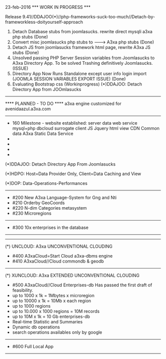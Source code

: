 23-feb-2016 *** WORK IN PROGRESS ***

Release 9.41//DDAJOO(\*)//php-frameworks-suck-too-much//Detach-by-frameworkless-doityourself-approach
1) Detach Database stubs from joomlasucks. rewrite direct mysqli a3xa php stubs (Done)
2) Convert misc joomlasucks php stubs to ---> A3xa php stubs (Done)
3) Detach JS from joomlasucks framework html page, rewrite A3xa JS stubs (Done)
4) Unsolved passing PHP Server Session variables from Joomlasucks to A3xa Directory App.
 To be solved Trashing definitively Joomlasucks. (ISSUE)
5) Directory App Now Runs Standalone except user info login import (JOOMLA SESSION VARIABLES EXPORT ISSUE) (Done)
6) Evaluating Bootstrap css (Workinprogress)
(\*)DDAJOO: Detach Directory App from JOOmlasucks
______________________________________________










**** PLANNED - TO DO ****
a3xa engine customized for avenidaazul.a3xa.com 
______________________________________________

* 160 Milestone - website established: 
   server data web service mysql+php dbcloud surrogate
   client JS Jquery html view
   CDN Common data A3xa Static Data Service
* 
* 
*
*  

(\*)DDAJOO: Detach Directory App From Joomlasucks

(\*)HDPO: Host=Data Provider Only, Client=Data Caching and View

(\*)DOP: Data-Operations-Performances
______________________________________________
* #200 New A3xa Language-System for Gng and Nti
* #210 Orderby GeoCoords 
* #220 N-dim Categories metasystem 
* #230 Microregions 

______________________________________________
* #300 10x enterprises in the database 

______________________________________________
______________________________________________
(\*) UNCLOUD: A3xa UNCONVENTIONAL CLOUDING
* #400 A3xaCloud=Start Cloud a3xa-dbms engine 
* #410 A3xaCloud//Cloud commondb & geodb 

______________________________________________
(\*) XUNCLOUD: A3xa EXTENDED UNCONVENTIONAL CLOUDING 
* #500 A3xaCloud//Cloud Enterprises-db
Has passed the first draft of feasibility.
* up to 1000 x 1k = 1Mbytes x microregion
* up to 10000 x 1k = 10Mb x each region
* up to 1000 regions
* up to 10.000 x 1000 regions = 10M records 
* up to 10M x 1k = 10 Gb enterprises-db  
* Real-time Statistic and Summaries
* Dynamic db operations
* search operations availables only by google
______________________________________________

* #600 Full Local App

______________________________________________


